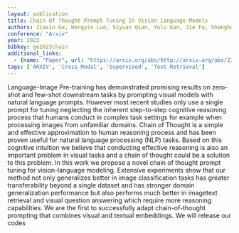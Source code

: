 ```yaml
---
layout: publication
title: Chain Of Thought Prompt Tuning In Vision Language Models
authors: Jiaxin Ge, Hongyin Luo, Siyuan Qian, Yulu Gan, Jie Fu, Shanghang Zhang
conference: "Arxiv"
year: 2023
bibkey: ge2023chain
additional_links:
  - {name: "Paper", url: "https://arxiv.org/abs/http://arxiv.org/abs/2304.07919v2"}
tags: ['ARXIV', 'Cross Modal', 'Supervised', 'Text Retrieval']
---
```

Language-Image Pre-training has demonstrated promising results on zero-shot and few-shot downstream tasks by prompting visual models with natural language prompts. However most recent studies only use a single prompt for tuning neglecting the inherent step-to-step cognitive reasoning process that humans conduct in complex task settings for example when processing images from unfamiliar domains. Chain of Thought is a simple and effective approximation to human reasoning process and has been proven useful for natural language processing (NLP) tasks. Based on this cognitive intuition we believe that conducting effective reasoning is also an important problem in visual tasks and a chain of thought could be a solution to this problem. In this work we propose a novel chain of thought prompt tuning for vision-language modeling. Extensive experiments show that our method not only generalizes better in image classification tasks has greater transferability beyond a single dataset and has stronger domain generalization performance but also performs much better in imagetext retrieval and visual question answering which require more reasoning capabilities. We are the first to successfully adapt chain-of-thought prompting that combines visual and textual embeddings. We will release our codes
